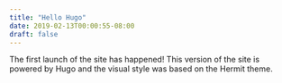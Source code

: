 ```yaml
---
title: "Hello Hugo"
date: 2019-02-13T00:00:55-08:00
draft: false
---
```


The first launch of the site has happened! This version of the site is powered by Hugo and the visual style was based on the Hermit theme.
